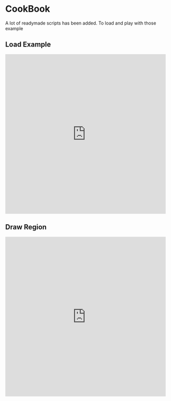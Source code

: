 # CookBook

A lot of readymade scripts has been added. To load and play with those example

## Load Example
<iframe src="https://www.iorad.com/player/1662767/Playground-Pdffiddler---How-to-load-any-template"
        width="100%" height="500px"
        style="width: 100%; height: 500px"
        frameborder="0" webkitallowfullscreen="webkitallowfullscreen"
        mozallowfullscreen="mozallowfullscreen" allowfullscreen="allowfullscreen"></iframe>

## Draw Region

<iframe src="https://www.iorad.com/player/1652717/Playground-PDFFiddler---How-to-draw-region"
width="100%" height="500px"
style="width: 100%; height: 500px"
frameborder="0" webkitallowfullscreen="webkitallowfullscreen"
mozallowfullscreen="mozallowfullscreen" allowfullscreen="allowfullscreen"></iframe>
